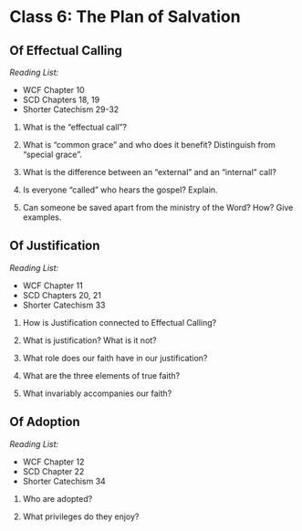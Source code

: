 # Class 6: The Plan of Salvation
## Of Effectual Calling
*Reading List:*
- WCF Chapter 10
- SCD Chapters 18, 19
- Shorter Catechism 29-32


1.  What is the “effectual call”?

2.  What is “common grace” and who does it benefit? Distinguish from
    “special grace”.

3.  What is the difference between an “external” and an “internal” call?

4.  Is everyone “called” who hears the gospel? Explain.

5.  Can someone be saved apart from the ministry of the Word? How? Give
    examples.

## Of Justification
*Reading List:*
- WCF Chapter 11
- SCD Chapters 20, 21
- Shorter Catechism 33


1.  How is Justification connected to Effectual Calling?

2.  What is justification? What is it not?

3.  What role does our faith have in our justification?

4.  What are the three elements of true faith?

5.  What invariably accompanies our faith?

## Of Adoption
*Reading List:*
- WCF Chapter 12
- SCD Chapter 22
- Shorter Catechism 34


1.  Who are adopted?

2.  What privileges do they enjoy?
